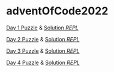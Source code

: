 # adventOfCode2022

[Day 1 Puzzle](https://adventofcode.com/2022/day/1) & [Solution _REPL_](https://replit.com/@tinuola/AoC-2022day01)

[Day 2 Puzzle](https://adventofcode.com/2022/day/2) & [Solution _REPL_](https://replit.com/@tinuola/AoC-2022day02)

[Day 3 Puzzle](https://adventofcode.com/2022/day/3) & [Solution _REPL_](https://replit.com/@tinuola/AoC-2022day03)

[Day 4 Puzzle](https://adventofcode.com/2022/day/4) & [Solution _REPL_](https://replit.com/@tinuola/AoC-2022day04)
